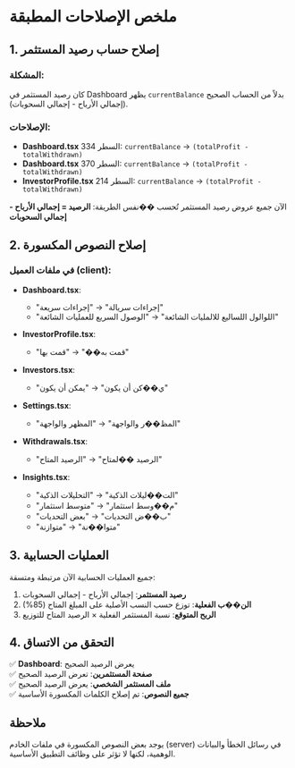 # ملخص الإصلاحات المطبقة

## 1. إصلاح حساب رصيد المستثمر

### المشكلة:
كان رصيد المستثمر في Dashboard يظهر `currentBalance` بدلاً من الحساب الصحيح (إجمالي الأرباح - إجمالي السحوبات).

### الإصلاحات:
- **Dashboard.tsx** السطر 334: `currentBalance` → `(totalProfit - totalWithdrawn)`
- **Dashboard.tsx** السطر 370: `currentBalance` → `(totalProfit - totalWithdrawn)`  
- **InvestorProfile.tsx** السطر 214: `currentBalance` → `(totalProfit - totalWithdrawn)`

الآن جميع عروض رصيد المستثمر تُحسب ��نفس الطريقة:
**الرصيد = إجمالي الأرباح - إجمالي السحوبات**

## 2. إصلاح النصوص المكسورة

### في ملفات العميل (client):
- **Dashboard.tsx**: 
  - "إجراءات سريالة" → "إجراءات سريعة"
  - "اللوالول اللساليع للالمليات الشائعة" → "الوصول السريع للعمليات الشائعة"

- **InvestorProfile.tsx**:
  - "قمت به��" → "قمت بها"

- **Investors.tsx**:
  - "ي��كن أن يكون" → "يمكن أن يكون"

- **Settings.tsx**:
  - "المظ��ر والواجهة" → "المظهر والواجهة"

- **Withdrawals.tsx**:
  - "الرصيد ��لمتاح" → "الرصيد المتاح"

- **Insights.tsx**:
  - "الت��ليلات الذكية" → "التحليلات الذكية"
  - "م��وسط استثمار" → "متوسط استثمار"
  - "ب��ض التحديات" → "بعض التحديات"
  - "متوا��نة" → "متوازنة"

## 3. العمليات الحسابية

جميع العمليات الحسابية الآن مرتبطة ومتسقة:

1. **رصيد المستثمر**: إجمالي الأرباح - إجمالي السحوبات
2. **الن��ب الفعلية**: توزع حسب النسب الأصلية على المبلغ المتاح (85%)
3. **الربح المتوقع**: نسبة المستثمر الفعلية × الرصيد المتاح للتوزيع

## 4. التحقق من الاتساق

✅ **Dashboard**: يعرض الرصيد الصحيح  
✅ **صفحة المستثمرين**: تعرض الرصيد الصحيح  
✅ **ملف المستثمر الشخصي**: يعرض الرصيد الصحيح  
✅ **جميع النصوص**: تم إصلاح الكلمات المكسورة الأساسية  

## ملاحظة
يوجد بعض النصوص المكسورة في ملفات الخادم (server) في رسائل الخطأ والبيانات الوهمية، لكنها لا تؤثر على وظائف التطبيق الأساسية.
